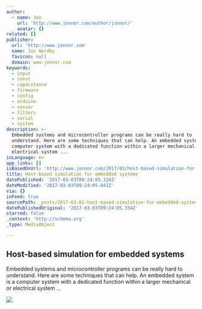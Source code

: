 ```yaml
---
author:
  - name: Jon
    url: 'http://www.jonnor.com/author/jonnor/'
    avatar: {}
related: []
publisher:
  url: 'http://www.jonnor.com'
  name: Jon Nordby
  favicon: null
  domain: www.jonnor.com
keywords:
  - input
  - const
  - capacitance
  - firmware
  - config
  - arduino
  - sensor
  - filters
  - serial
  - system
description: >-
  Embedded systems and microcontroller programs can be really hard to
  understand. Here are some techniques that can help. An embedded system is a
  computer system with a dedicated function within a larger mechanical or
  electrical system ...
inLanguage: en
app_links: []
isBasedOnUrl: 'http://www.jonnor.com/2017/03/host-based-simulation-for-embedded-systems/'
title: Host-based simulation for embedded systems
datePublished: '2017-03-03T09:24:05.334Z'
dateModified: '2017-03-03T09:24:05.041Z'
via: {}
inFeed: true
sourcePath: _posts/2017-03-02-host-based-simulation-for-embedded-systems.md
datePublishedOriginal: '2017-03-03T09:24:05.334Z'
starred: false
_context: 'http://schema.org'
_type: MediaObject

---
```

<article style=""><h1>Host-based simulation for embedded systems</h1><p>Embedded systems and microcontroller programs can be really hard to understand. Here are some techniques that can help. An embedded system is a computer system with a dedicated function within a larger mechanical or electrical system ...</p><img src="http://www.jonnor.com/wp/files/finger-versul-palm-highpassed.png" /></article>